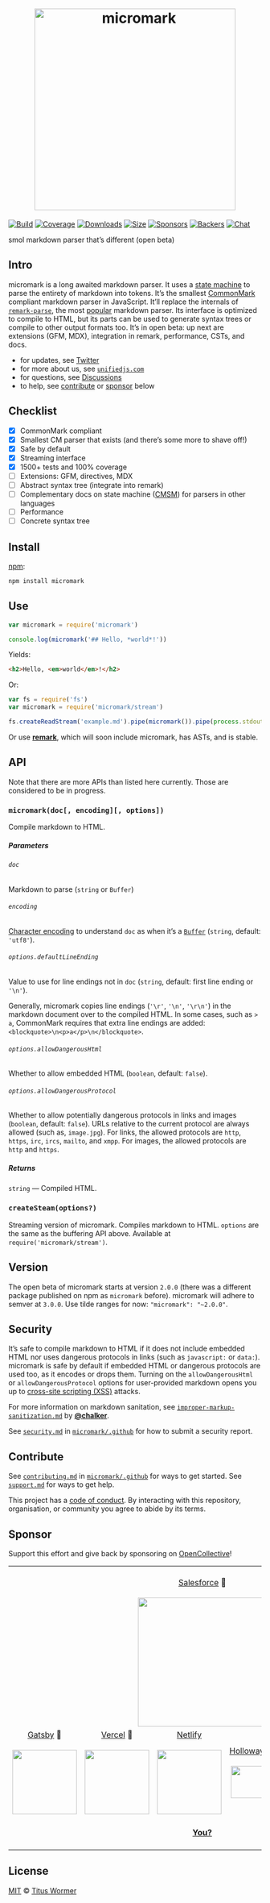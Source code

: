 <h1 align="center">
  <img src="https://raw.githubusercontent.com/micromark/micromark/9c34547/logo.svg?sanitize=true" alt="micromark" width="400" />
</h1>

[![Build][build-badge]][build]
[![Coverage][coverage-badge]][coverage]
[![Downloads][downloads-badge]][downloads]
[![Size][size-badge]][size]
[![Sponsors][sponsors-badge]][opencollective]
[![Backers][backers-badge]][opencollective]
[![Chat][chat-badge]][chat]

smol markdown parser that’s different (open beta)

## Intro

micromark is a long awaited markdown parser.
It uses a [state machine][cmsm] to parse the entirety of markdown into tokens.
It’s the smallest [CommonMark][] compliant markdown parser in JavaScript.
It’ll replace the internals of [`remark-parse`][remark-parse], the most
[popular][] markdown parser.
Its interface is optimized to compile to HTML, but its parts can be used
to generate syntax trees or compile to other output formats too.
It’s in open beta: up next are extensions (GFM, MDX), integration in remark,
performance, CSTs, and docs.

*   for updates, see [Twitter][]
*   for more about us, see [`unifiedjs.com`][site]
*   for questions, see [Discussions][chat]
*   to help, see [contribute][] or [sponsor][] below

## Checklist

*   [x] CommonMark compliant
*   [x] Smallest CM parser that exists (and there’s some more to shave off!)
*   [x] Safe by default
*   [x] Streaming interface
*   [x] 1500+ tests and 100% coverage
*   [ ] Extensions: GFM, directives, MDX
*   [ ] Abstract syntax tree (integrate into remark)
*   [ ] Complementary docs on state machine ([CMSM][]) for parsers in other
    languages
*   [ ] Performance
*   [ ] Concrete syntax tree

## Install

[npm][]:

```sh
npm install micromark
```

## Use

```js
var micromark = require('micromark')

console.log(micromark('## Hello, *world*!'))
```

Yields:

```html
<h2>Hello, <em>world</em>!</h2>
```

Or:

```js
var fs = require('fs')
var micromark = require('micromark/stream')

fs.createReadStream('example.md').pipe(micromark()).pipe(process.stdout)
```

Or use [**remark**][remark], which will soon include micromark, has ASTs, and is
stable.

## API

Note that there are more APIs than listed here currently.
Those are considered to be in progress.

### `micromark(doc[, encoding][, options])`

Compile markdown to HTML.

##### Parameters

###### `doc`

Markdown to parse (`string` or `Buffer`)

###### `encoding`

[Character encoding][encoding] to understand `doc` as when it’s a
[`Buffer`][buffer] (`string`, default: `'utf8'`).

###### `options.defaultLineEnding`

Value to use for line endings not in `doc` (`string`, default: first line
ending or `'\n'`).

Generally, micromark copies line endings (`'\r'`, `'\n'`, `'\r\n'`) in the
markdown document over to the compiled HTML.
In some cases, such as `> a`, CommonMark requires that extra line endings are
added: `<blockquote>\n<p>a</p>\n</blockquote>`.

###### `options.allowDangerousHtml`

Whether to allow embedded HTML (`boolean`, default: `false`).

###### `options.allowDangerousProtocol`

Whether to allow potentially dangerous protocols in links and images (`boolean`,
default: `false`).
URLs relative to the current protocol are always allowed (such as, `image.jpg`).
For links, the allowed protocols are `http`, `https`, `irc`, `ircs`, `mailto`,
and `xmpp`.
For images, the allowed protocols are `http` and `https`.

##### Returns

`string` — Compiled HTML.

### `createSteam(options?)`

Streaming version of micromark.
Compiles markdown to HTML.
`options` are the same as the buffering API above.
Available at `require('micromark/stream')`.

## Version

The open beta of micromark starts at version `2.0.0` (there was a different
package published on npm as `micromark` before).
micromark will adhere to semver at `3.0.0`.
Use tilde ranges for now: `"micromark": "~2.0.0"`.

## Security

It’s safe to compile markdown to HTML if it does not include embedded HTML nor
uses dangerous protocols in links (such as `javascript:` or `data:`).
micromark is safe by default if embedded HTML or dangerous protocols are used
too, as it encodes or drops them.
Turning on the `allowDangerousHtml` or `allowDangerousProtocol` options for
user-provided markdown opens you up to [cross-site scripting (XSS)][xss]
attacks.

For more information on markdown sanitation, see
[`improper-markup-sanitization.md`][improper] by [**@chalker**][chalker].

See [`security.md`][security] in [`micromark/.github`][health] for how to submit
a security report.

## Contribute

See [`contributing.md`][contributing] in [`micromark/.github`][health] for ways
to get started.
See [`support.md`][support] for ways to get help.

This project has a [code of conduct][coc].
By interacting with this repository, organisation, or community you agree to
abide by its terms.

## Sponsor

Support this effort and give back by sponsoring on [OpenCollective][]!

<table>
<tr valign="middle">
<td width="100%" align="center" colspan="10">
  <br>
  <a href="https://www.salesforce.com">Salesforce</a> 🏅<br><br>
  <a href="https://www.salesforce.com"><img src="https://images.opencollective.com/salesforce/ca8f997/logo/512.png" width="256"></a>
</td>
</tr>
<tr valign="middle">
<td width="20%" align="center" colspan="2">
  <a href="https://www.gatsbyjs.org">Gatsby</a> 🥇<br><br>
  <a href="https://www.gatsbyjs.org"><img src="https://avatars1.githubusercontent.com/u/12551863?s=256&v=4" width="128"></a>
</td>
<td width="20%" align="center" colspan="2">
  <a href="https://vercel.com">Vercel</a> 🥇<br><br>
  <a href="https://vercel.com"><img src="https://avatars1.githubusercontent.com/u/14985020?s=256&v=4" width="128"></a>
</td>
<td width="20%" align="center" colspan="2">
  <a href="https://www.netlify.com">Netlify</a><br><br>
  <!--OC has a sharper image-->
  <a href="https://www.netlify.com"><img src="https://images.opencollective.com/netlify/4087de2/logo/256.png" width="128"></a>
</td>
<td width="10%" align="center">
  <a href="https://www.holloway.com">Holloway</a><br><br>
  <a href="https://www.holloway.com"><img src="https://avatars1.githubusercontent.com/u/35904294?s=128&v=4" width="64"></a>
</td>
<td width="10%" align="center">
  <a href="https://themeisle.com">ThemeIsle</a><br><br>
  <a href="https://themeisle.com"><img src="https://avatars1.githubusercontent.com/u/58979018?s=128&v=4" width="64"></a>
</td>
<td width="10%" align="center">
  <a href="https://boostio.co">BoostIO</a><br><br>
  <a href="https://boostio.co"><img src="https://avatars1.githubusercontent.com/u/13612118?s=128&v=4" width="64"></a>
</td>
<td width="10%" align="center">
  <a href="https://expo.io">Expo</a><br><br>
  <a href="https://expo.io"><img src="https://avatars1.githubusercontent.com/u/12504344?s=128&v=4" width="64"></a>
</td>
</tr>
<tr valign="middle">
<td width="100%" align="center" colspan="10">
  <br>
  <a href="https://opencollective.com/unified"><strong>You?</strong></a>
  <br><br>
</td>
</tr>
</table>

## License

[MIT][license] © [Titus Wormer][author]

<!-- Definitions -->

[build-badge]: https://img.shields.io/travis/micromark/micromark.svg

[build]: https://travis-ci.org/micromark/micromark

[coverage-badge]: https://img.shields.io/codecov/c/github/micromark/micromark.svg

[coverage]: https://codecov.io/github/micromark/micromark

[downloads-badge]: https://img.shields.io/npm/dm/micromark.svg

[downloads]: https://www.npmjs.com/package/micromark

[size-badge]: https://img.shields.io/bundlephobia/minzip/micromark.svg

[size]: https://bundlephobia.com/result?p=micromark

[sponsors-badge]: https://opencollective.com/unified/sponsors/badge.svg

[backers-badge]: https://opencollective.com/unified/backers/badge.svg

[opencollective]: https://opencollective.com/unified

[npm]: https://docs.npmjs.com/cli/install

[chat-badge]: https://img.shields.io/badge/chat-discussions-success.svg

[chat]: https://github.com/micromark/micromark/discussions

[license]: license

[author]: https://wooorm.com

[health]: https://github.com/micromark/.github

[xss]: https://en.wikipedia.org/wiki/Cross-site_scripting

[security]: https://github.com/micromark/.github/blob/HEAD/security.md

[contributing]: https://github.com/micromark/.github/blob/HEAD/contributing.md

[support]: https://github.com/micromark/.github/blob/HEAD/support.md

[coc]: https://github.com/micromark/.github/blob/HEAD/code-of-conduct.md

[twitter]: https://twitter.com/unifiedjs

[remark]: https://github.com/remarkjs/remark

[site]: https://unifiedjs.com

[contribute]: #contribute

[sponsor]: #sponsor

[encoding]: https://nodejs.org/api/buffer.html#buffer_buffers_and_character_encodings

[buffer]: https://nodejs.org/api/buffer.html

[commonmark]: https://commonmark.org/

[popular]: https://www.npmtrends.com/remark-parse-vs-marked-vs-markdown-it

[remark-parse]: https://unifiedjs.com/explore/package/remark-parse/

[improper]: https://github.com/ChALkeR/notes/blob/master/Improper-markup-sanitization.md

[chalker]: https://github.com/ChALkeR

[cmsm]: https://github.com/micromark/common-markup-state-machine

